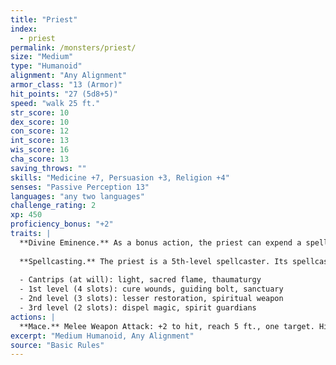 ```yaml
---
title: "Priest"
index:
  - priest
permalink: /monsters/priest/
size: "Medium"
type: "Humanoid"
alignment: "Any Alignment"
armor_class: "13 (Armor)"
hit_points: "27 (5d8+5)"
speed: "walk 25 ft."
str_score: 10
dex_score: 10
con_score: 12
int_score: 13
wis_score: 16
cha_score: 13
saving_throws: ""
skills: "Medicine +7, Persuasion +3, Religion +4"
senses: "Passive Perception 13"
languages: "any two languages"
challenge_rating: 2
xp: 450
proficiency_bonus: "+2"
traits: |
  **Divine Eminence.** As a bonus action, the priest can expend a spell slot to cause its melee weapon attacks to magically deal an extra 10 (3d6) radiant damage to a target on a hit. This benefit lasts until the end of the turn. If the priest expends a spell slot of 2nd level or higher, the extra damage increases by 1d6 for each level above 1st.
  
  **Spellcasting.** The priest is a 5th-level spellcaster. Its spellcasting ability is Wisdom (spell save DC 13, +5 to hit with spell attacks). The priest has the following cleric spells prepared:
  
  - Cantrips (at will): light, sacred flame, thaumaturgy
  - 1st level (4 slots): cure wounds, guiding bolt, sanctuary
  - 2nd level (3 slots): lesser restoration, spiritual weapon
  - 3rd level (2 slots): dispel magic, spirit guardians
actions: |
  **Mace.** Melee Weapon Attack: +2 to hit, reach 5 ft., one target. Hit: 3 (1d6) bludgeoning damage.  
excerpt: "Medium Humanoid, Any Alignment"
source: "Basic Rules"
---
```

